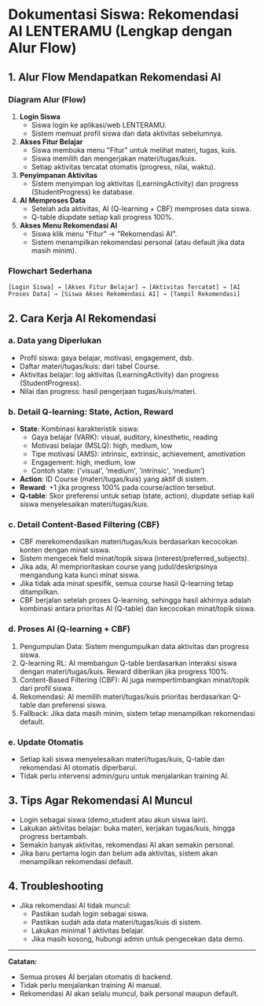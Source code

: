# Dokumentasi Siswa: Rekomendasi AI LENTERAMU (Lengkap dengan Alur Flow)

## 1. Alur Flow Mendapatkan Rekomendasi AI

### Diagram Alur (Flow)

1. **Login Siswa**
   - Siswa login ke aplikasi/web LENTERAMU.
   - Sistem memuat profil siswa dan data aktivitas sebelumnya.
2. **Akses Fitur Belajar**
   - Siswa membuka menu "Fitur" untuk melihat materi, tugas, kuis.
   - Siswa memilih dan mengerjakan materi/tugas/kuis.
   - Setiap aktivitas tercatat otomatis (progress, nilai, waktu).
3. **Penyimpanan Aktivitas**
   - Sistem menyimpan log aktivitas (LearningActivity) dan progress (StudentProgress) ke database.
4. **AI Memproses Data**
   - Setelah ada aktivitas, AI (Q-learning + CBF) memproses data siswa.
   - Q-table diupdate setiap kali progress 100%.
5. **Akses Menu Rekomendasi AI**
   - Siswa klik menu "Fitur" → "Rekomendasi AI".
   - Sistem menampilkan rekomendasi personal (atau default jika data masih minim).

### Flowchart Sederhana

```
[Login Siswa] → [Akses Fitur Belajar] → [Aktivitas Tercatat] → [AI Proses Data] → [Siswa Akses Rekomendasi AI] → [Tampil Rekomendasi]
```

## 2. Cara Kerja AI Rekomendasi

### a. Data yang Diperlukan

- Profil siswa: gaya belajar, motivasi, engagement, dsb.
- Daftar materi/tugas/kuis: dari tabel Course.
- Aktivitas belajar: log aktivitas (LearningActivity) dan progress (StudentProgress).
- Nilai dan progress: hasil pengerjaan tugas/kuis/materi.

### b. Detail Q-learning: State, Action, Reward

- **State**: Kombinasi karakteristik siswa:
  - Gaya belajar (VARK): visual, auditory, kinesthetic, reading
  - Motivasi belajar (MSLQ): high, medium, low
  - Tipe motivasi (AMS): intrinsic, extrinsic, achievement, amotivation
  - Engagement: high, medium, low
  - Contoh state: ('visual', 'medium', 'intrinsic', 'medium')
- **Action**: ID Course (materi/tugas/kuis) yang aktif di sistem.
- **Reward**: +1 jika progress 100% pada course/action tersebut.
- **Q-table**: Skor preferensi untuk setiap (state, action), diupdate setiap kali siswa menyelesaikan materi/tugas/kuis.

### c. Detail Content-Based Filtering (CBF)

- CBF merekomendasikan materi/tugas/kuis berdasarkan kecocokan konten dengan minat siswa.
- Sistem mengecek field minat/topik siswa (interest/preferred_subjects).
- Jika ada, AI memprioritaskan course yang judul/deskripsinya mengandung kata kunci minat siswa.
- Jika tidak ada minat spesifik, semua course hasil Q-learning tetap ditampilkan.
- CBF berjalan setelah proses Q-learning, sehingga hasil akhirnya adalah kombinasi antara prioritas AI (Q-table) dan kecocokan minat/topik siswa.

### d. Proses AI (Q-learning + CBF)

1. Pengumpulan Data: Sistem mengumpulkan data aktivitas dan progress siswa.
2. Q-learning RL: AI membangun Q-table berdasarkan interaksi siswa dengan materi/tugas/kuis. Reward diberikan jika progress 100%.
3. Content-Based Filtering (CBF): AI juga mempertimbangkan minat/topik dari profil siswa.
4. Rekomendasi: AI memilih materi/tugas/kuis prioritas berdasarkan Q-table dan preferensi siswa.
5. Fallback: Jika data masih minim, sistem tetap menampilkan rekomendasi default.

### e. Update Otomatis

- Setiap kali siswa menyelesaikan materi/tugas/kuis, Q-table dan rekomendasi AI otomatis diperbarui.
- Tidak perlu intervensi admin/guru untuk menjalankan training AI.

## 3. Tips Agar Rekomendasi AI Muncul

- Login sebagai siswa (demo_student atau akun siswa lain).
- Lakukan aktivitas belajar: buka materi, kerjakan tugas/kuis, hingga progress bertambah.
- Semakin banyak aktivitas, rekomendasi AI akan semakin personal.
- Jika baru pertama login dan belum ada aktivitas, sistem akan menampilkan rekomendasi default.

## 4. Troubleshooting

- Jika rekomendasi AI tidak muncul:
  - Pastikan sudah login sebagai siswa.
  - Pastikan sudah ada data materi/tugas/kuis di sistem.
  - Lakukan minimal 1 aktivitas belajar.
  - Jika masih kosong, hubungi admin untuk pengecekan data demo.

---

**Catatan:**

- Semua proses AI berjalan otomatis di backend.
- Tidak perlu menjalankan training AI manual.
- Rekomendasi AI akan selalu muncul, baik personal maupun default.
